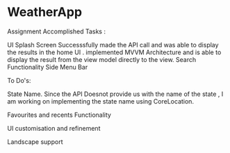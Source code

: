# WeatherApp
Assignment
Accomplished Tasks : 

UI 
Splash Screen
Successsfully made the API call and was able to display the results in the home UI .
implemented MVVM Architecture and is able to display the result from the view model directly to the view.
Search Functionality 
Side Menu Bar


To Do's:

State Name. Since the API Doesnot provide us with the name of the state , I am working on implementing the state name using CoreLocation.

Favourites and recents Functionality

UI customisation and refinement

Landscape support


